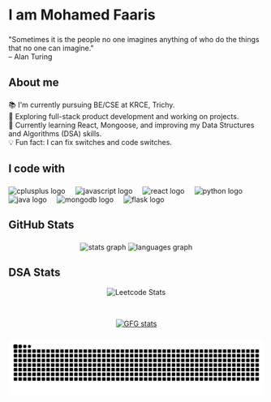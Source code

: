 <h1 align="left">I am Mohamed Faaris</h1>

###

<p align="left">
  "Sometimes it is the people no one imagines anything of who do the things that no one can imagine."  
  <br>– Alan Turing
</p>

###

<h2 align="left">About me</h2>

###

<p align="left">
  📚 I'm currently pursuing BE/CSE at KRCE, Trichy.  <br>
  🎯 Exploring full-stack product development and working on projects.<br>
  🌱 Currently learning React, Mongoose, and improving my Data Structures and Algorithms (DSA) skills.  <br>
  💡 Fun fact: I can fix switches and code switches.  <br>
</p>

###

<h2 align="left">I code with</h2>

###

<div align="left">
  <img src="https://cdn.jsdelivr.net/gh/devicons/devicon/icons/cplusplus/cplusplus-original.svg" height="40" alt="cplusplus logo"  />
  <img width="12" />
  <img src="https://cdn.jsdelivr.net/gh/devicons/devicon/icons/javascript/javascript-original.svg" height="40" alt="javascript logo"  />
  <img width="12" />
  <img src="https://cdn.jsdelivr.net/gh/devicons/devicon/icons/react/react-original.svg" height="40" alt="react logo"  />
  <img width="12" />
  <img src="https://cdn.jsdelivr.net/gh/devicons/devicon/icons/python/python-original.svg" height="40" alt="python logo"  />
  <img width="12" />
  <img src="https://cdn.jsdelivr.net/gh/devicons/devicon/icons/java/java-original.svg" height="40" alt="java logo"  />
  <img width="12" />
  <img src="https://cdn.jsdelivr.net/gh/devicons/devicon/icons/mongodb/mongodb-original.svg" height="40" alt="mongodb logo" />
  <img width="12" />
  <img src="https://cdn.jsdelivr.net/gh/devicons/devicon/icons/flask/flask-original.svg" height="40" alt="flask logo" />
</div>

###

<h2 align="left">GitHub Stats</h2>

###

<div align="center">
  <img src="https://github-readme-stats.vercel.app/api?username=Mohamed-faaris&hide_title=false&hide_rank=false&show_icons=true&include_all_commits=true&count_private=true&disable_animations=false&theme=dracula&locale=en&hide_border=false&order=1" height="150" alt="stats graph"  />
  <img src="https://github-readme-stats.vercel.app/api/top-langs?username=Mohamed-faaris&locale=en&hide_title=false&layout=compact&card_width=320&langs_count=5&theme=dracula&hide_border=false&order=2" height="150" alt="languages graph"  />
</div>

###

<h2 align="left">DSA Stats</h2>


<div align="center">
  <!-- LeetCode Stats -->
  <img src="https://leetcard.jacoblin.cool/mohammedfaaris2005?theme=nord" alt="Leetcode Stats" />
  
  <br> <!-- Line break for spacing -->

  <!-- GeeksforGeeks Stats -->
  <a href="https://www.geeksforgeeks.org/user/mohammedfav2xu/">
    <img src="https://gfgstatscard.vercel.app/mohammedfav2xu" alt="GFG stats" />
  </a>
</div>


###

<img src="https://raw.githubusercontent.com/Mohamed-faaris/Mohamed-faaris/output/snake.svg" alt="Snake animation" /> 

###
